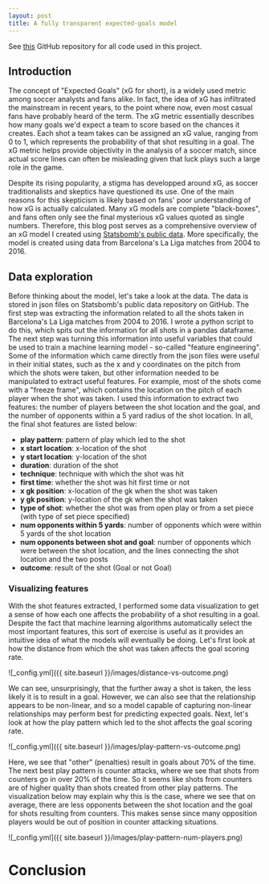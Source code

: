 ```yaml
---
layout: post
title: A fully transparent expected-goals model 
---
```

See [this](https://github.com/RobBlumberg/xg_model) GitHub repository for all code used in this project. 

## Introduction

The concept of "Expected Goals" (xG for short), is a widely used metric among soccer analysts and fans alike. In fact, the idea of xG has infiltrated the mainstream in recent years, to the point where now, even most casual fans have probably heard of the term. The xG metric essentially describes how many goals we'd expect a team to score based on the chances it creates. Each shot a team takes can be assigned an xG value, ranging from 0 to 1, which represents the probability of that shot resulting in a goal. The xG metric helps provide objectivity in the analysis of a soccer match, since actual score lines can often be misleading given that luck plays such a large role in the game. 

Despite its rising popularity, a stigma has developped around xG, as soccer traditionalists and skeptics have questioned its use. One of the main reasons for this skepticism is likely based on fans' poor understanding of how xG is actually calculated. Many xG models are complete "black-boxes", and fans often only see the final mysterious xG values quoted as single numbers. Therefore, this blog post serves as a comprehensive overview of an xG model I created using [Statsbomb's public data](https://github.com/statsbomb/open-data). More specifically, the model is created using data from Barcelona's La Liga matches from 2004 to 2016.

## Data exploration

Before thinking about the model, let's take a look at the data. The data is stored in json files on Statsbomb's public data repository on GitHub. The first step was extracting the information related to all the shots taken in Barcelona's La Liga matches from 2004 to 2016. I wrote a python script to do this, which spits out the information for all shots in a pandas dataframe. The next step was turning this information into useful variables that could be used to train a machine learning model - so-called "feature engineering". Some of the information which came directly from the json files were useful in their initial states, such as the x and y coordinates on the pitch from which the shots were taken, but other information needed to be manipulated to extract useful features. For example, most of the shots come with a "freeze frame", which contains the location on the pitch of each player when the shot was taken. I used this information to extract two features: the number of players between the shot location and the goal, and the number of opponents within a 5 yard radius of the shot location. In all, the final shot features are listed below:

- **play pattern**: pattern of play which led to the shot
- **x start location**: x-location of the shot 
- **y start location**: y-location of the shot 
- **duration**: duration of the shot
- **technique**: technique with which the shot was hit
- **first time**: whether the shot was hit first time or not
- **x gk position**: x-location of the gk when the shot was taken
- **y gk position**: y-location of the gk when the shot was taken
- **type of shot**: whether the shot was from open play or from a set piece (with type of set piece specified)
- **num opponents within 5 yards**: number of opponents which were within 5 yards of the shot location
- **num opponents between shot and goal**: number of opponents which were between the shot location, and the lines connecting the shot location and the two posts
- **outcome**: result of the shot (Goal or not Goal)

### Visualizing features

With the shot features extracted, I performed some data visualization to get a sense of how each one affects the probability of a shot resulting in a goal. Despite the fact that machine learning algorithms automatically select the most important features, this sort of exercise is useful as it provides an intuitive idea of what the models will eventually be doing. Let's first look at how the distance from which the shot was taken affects the goal scoring rate. 

![_config.yml]({{ site.baseurl }}/images/distance-vs-outcome.png)

We can see, unsurprisingly, that the further away a shot is taken, the less likely it is to result in a goal. However, we can also see that the relationship appears to be non-linear, and so a model capable of capturing non-linear relationships may perform best for predicting expected goals. Next, let's look at how the play pattern which led to the shot affects the goal scoring rate.

![_config.yml]({{ site.baseurl }}/images/play-pattern-vs-outcome.png)

Here, we see that "other" (penalties) result in goals about 70% of the time. The next best play pattern is counter attacks, where we see that shots from counters go in over 20% of the time. So it seems like shots from counters are of higher quality than shots created from other play patterns. The visualization below may explain why this is the case, where we see that on average, there are less opponents between the shot location and the goal for shots resulting from counters. This makes sense since many opposition players would be out of position in counter attacking situations. 

![_config.yml]({{ site.baseurl }}/images/play-pattern-num-players.png)

# Conclusion

